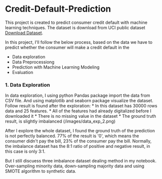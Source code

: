 # Credit-Default-Prediction

This project is created to predict consumer credit default with machine learning techniques. The dataset is download from UCI public dataset [Download Dataset](https://archive.ics.uci.edu/ml/machine-learning-databases/00350/).

In this project, I'll follow the below process, based on the data we have to predict whether the consumer will make a credit default in the 

* Data exploration
* Data Preprocessiong
* Prediction with Machine Learning Modeling
* Evaluation

### 1. Data Exploration
In data exploration, I using python Pandas package import the data from CSV file. And using matplotlib and seaborn package visualize the dataset. Follow result is found after the exploration:
      * In this dataset has 30000 rows data and 25 features.
      * All of the features had already digitalized before I downloaded it
      * There is no missing value in the dataset
      * The ground truth result, is slightly imbalanced
(/images/data_exp_2.png)



After I explore the whole dataset, I found the ground truth of the prediction is not perfectly balanced. 77% of the result is '0', which means the consumer didn't pay the bill, 23% of the consumer pay the bill. Normally, the imbalance dataset has the 8:1 ratio of positive and negative result, in this case is only 3:1. 

But I still discuess three imbalance dataset dealing method in my notebook. Over-sampling minority data, down-sampling majority data and using SMOTE algorithm to synthetic data.
